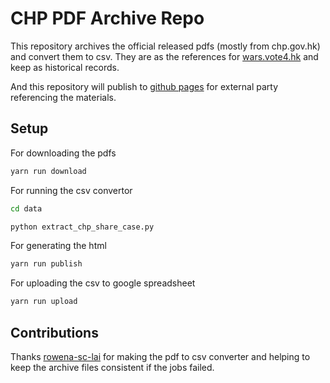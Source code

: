 # CHP PDF Archive Repo

This repository archives the official released pdfs (mostly from chp.gov.hk) and convert them to csv. They are as the references for [wars.vote4.hk](https://wars.vote4.hk) and keep as historical records.

And this repository will publish to [github pages](https://nandiheath.github.io/chp-archive/) for external party referencing the materials.

## Setup

For downloading the pdfs

```bash
yarn run download
```

For running the csv convertor

```bash
cd data

python extract_chp_share_case.py
```

For generating the html

```bash
yarn run publish
```

For uploading the csv to google spreadsheet

```bash
yarn run upload
```

## Contributions

Thanks [rowena-sc-lai](https://github.com/rowena-sc-lai) for making the pdf to csv converter and helping to keep the archive files consistent if the jobs failed.
